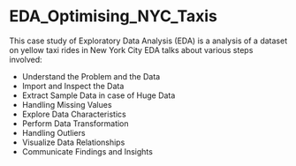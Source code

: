 # EDA_Optimising_NYC_Taxis
This case study of Exploratory Data Analysis (EDA) is a analysis of a dataset on yellow taxi rides in New York City
EDA talks about various steps involved:
* Understand the Problem and the Data
* Import and Inspect the Data
* Extract Sample Data in case of Huge Data
* Handling Missing Values
* Explore Data Characteristics
* Perform Data Transformation
* Handling Outliers
* Visualize Data Relationships
* Communicate Findings and Insights
